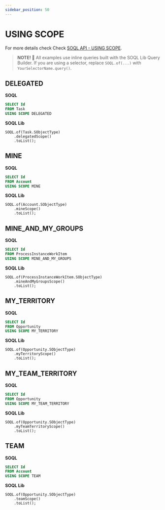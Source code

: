 ```yaml
---
sidebar_position: 50
---
```


# USING SCOPE

For more details check Check [SOQL API - USING SCOPE](../../api/standard-soql/soql.md#using-scope).

> **NOTE! 🚨**
> All examples use inline queries built with the SOQL Lib Query Builder.
> If you are using a selector, replace `SOQL.of(...)` with `YourSelectorName.query()`.

## DELEGATED

**SOQL**

```sql
SELECT Id
FROM Task
USING SCOPE DELEGATED
```

**SOQL Lib**

```apex
SOQL.of(Task.SObjectType)
    .delegatedScope()
    .toList();
```

## MINE

**SOQL**

```sql
SELECT Id
FROM Account
USING SCOPE MINE
```

**SOQL Lib**

```apex
SOQL.of(Account.SObjectType)
    .mineScope()
    .toList();
```

## MINE_AND_MY_GROUPS

**SOQL**

```sql
SELECT Id
FROM ProcessInstanceWorkItem
USING SCOPE MINE_AND_MY_GROUPS
```

**SOQL Lib**

```apex
SOQL.of(ProcessInstanceWorkItem.SObjectType)
    .mineAndMyGroupsScope()
    .toList();
```

## MY_TERRITORY

**SOQL**

```sql
SELECT Id
FROM Opportunity
USING SCOPE MY_TERRITORY
```

**SOQL Lib**

```apex
SOQL.of(Opportunity.SObjectType)
    .myTerritoryScope()
    .toList();
```

## MY_TEAM_TERRITORY

**SOQL**

```sql
SELECT Id
FROM Opportunity
USING SCOPE MY_TEAM_TERRITORY
```

**SOQL Lib**

```apex
SOQL.of(Opportunity.SObjectType)
    .myTeamTerritoryScope()
    .toList();
```
## TEAM

**SOQL**

```sql
SELECT Id
FROM Account
USING SCOPE TEAM
```

**SOQL Lib**

```apex
SOQL.of(Opportunity.SObjectType)
    .teamScope()
    .toList();
```
